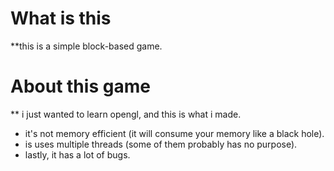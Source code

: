 # What is this
**this is a simple block-based game.

# About this game
** i just wanted to learn opengl, and this is what i made.

* it's not memory efficient (it will consume your memory like a black hole).
* is uses multiple threads (some of them probably has no purpose).
* lastly, it has a lot of bugs.


